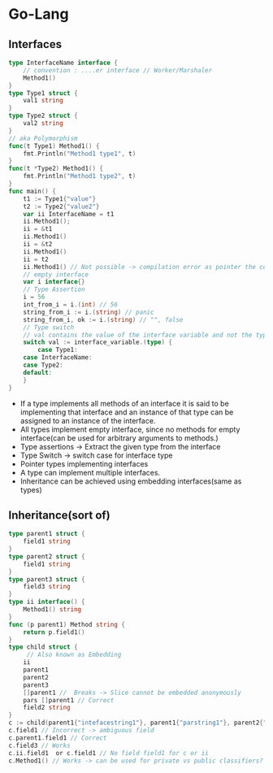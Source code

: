 # Go-Lang

## Interfaces

```go
type InterfaceName interface {
    // convention : ....er interface // Worker/Marshaler
    Method1()
}
type Type1 struct {
    val1 string
}
type Type2 struct {
    val2 string
}
// aka Polymorphism
func(t Type1) Method1() {
    fmt.Println("Method1 type1", t)
}
func(t *Type2) Method1() {
    fmt.Println("Method1 type2", t)
}
func main() {
    t1 := Type1{"value"}
    t2 := Type2{"value2"}
    var ii InterfaceName = t1
    ii.Method1();
    ii = &t1
    ii.Method1()
    ii = &t2
    ii.Method1()
    ii = t2
    ii.Method1() // Not possible -> compilation error as pointer the concrete value of interface is not addressable = Now there is no way to get &t2 from ii, hence this doesn't work
    // empty interface
    var i interface{}
    // Type Assertion
    i = 56
    int_from_i = i.(int) // 56
    string_from_i := i.(string) // panic
    string_from_i, ok := i.(string) // "", false
    // Type switch
    // val contains the value of the interface variable and not the type
    switch val := interface_variable.(type) {
        case Type1:
    case InterfaceName:
    case Type2:
    default:
    }
}
```

- If a type implements all methods of an interface it is said to be implementing that interface and an instance of that type can be assigned to an instance of the interface.
- All types implement empty interface, since no methods for empty interface(can be used for arbitrary arguments to methods.)
- Type assertions -> Extract the given type from the interface
- Type Switch -> switch case for interface type
- Pointer types implementing interfaces
- A type can implement multiple interfaces.
- Inheritance can be achieved using embedding interfaces(same as types)

## Inheritance(sort of)

```go
type parent1 struct {
    field1 string
}
type parent2 struct {
    field1 string
}
type parent3 struct {
    field3 string
}
type ii interface() {
    Method1() string
}
func (p parent1) Method string {
    return p.field1()
}
type child struct {
     // Also known as Embedding
    ii
    parent1
    parent2
    parent3
    []parent1 //  Breaks -> Slice cannot be embedded anonymously
    pars []parent1 // Correct
    field2 string
}
c := child(parent1{"intefacestring1"}, parent1{"parstring1"}, parent2{"parstring2"}, parent3{"parstring3"}, "childstring")
c.field1 // Incorrect -> ambiguous field
c.parent1.field1 // Correct
c.field3 // Works
c.ii.field1  or c.field1 // No field field1 for c or ii
c.Method1() // Works -> can be used for private vs public classifiers?
```

